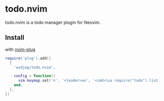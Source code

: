 # todo.nvim

todo.nvim is a todo manager plugin for Neovim.

## Install

with [nvim-plug](https://github.com/wsdjeg/nvim-plug)

```lua
require('plug').add({
  {
    'wsdjeg/todo.nvim',

    config = function()
      vim.keymap.set('n', '<leader>ao', '<cmd>lua require("todo").list()<cr>', { silent = true })
    end,
  },
})
```
